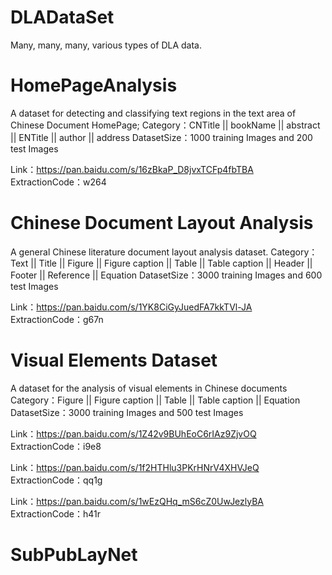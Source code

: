 # DLADataSet
Many, many, many, various types of DLA data.

# HomePageAnalysis
A dataset for detecting and classifying text regions in the text area of Chinese Document HomePage;
Category：CNTitle || bookName || abstract || ENTitle || author || address
DatasetSize：1000 training Images and 200 test Images

Link：https://pan.baidu.com/s/16zBkaP_D8jvxTCFp4fbTBA ExtractionCode：w264

# Chinese Document Layout Analysis
A general Chinese literature document layout analysis dataset.
Category：Text || Title || Figure || Figure caption || Table || Table caption || Header || Footer || Reference || Equation
DatasetSize：3000 training Images and 600 test Images

Link：https://pan.baidu.com/s/1YK8CiGyJuedFA7kkTVl-JA  ExtractionCode：g67n

# Visual Elements Dataset
A dataset for the analysis of visual elements in Chinese documents
Category：Figure || Figure caption || Table || Table caption || Equation
DatasetSize：3000 training Images and 500 test Images

Link：https://pan.baidu.com/s/1Z42v9BUhEoC6rIAz9ZjvOQ  ExtractionCode：i9e8

Link：https://pan.baidu.com/s/1f2HTHlu3PKrHNrV4XHVJeQ  ExtractionCode：qq1g

Link：https://pan.baidu.com/s/1wEzQHq_mS6cZ0UwJezlyBA  ExtractionCode：h41r

# SubPubLayNet





